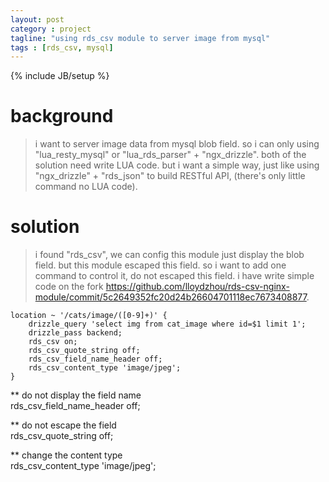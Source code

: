 ```yaml
---
layout: post
category : project
tagline: "using rds_csv module to server image from mysql"
tags : [rds_csv, mysql]
---
```

{% include JB/setup %}

# background
> i want to server image data from mysql blob field.
> so i can only using "lua_resty_mysql" or "lua_rds_parser" + "ngx_drizzle".
> both of the solution need write LUA code.
> but i want a simple way, just like using "ngx_drizzle" + "rds_json" to build RESTful API, (there's only little command no LUA code).

# solution
> i found "rds_csv", we can config this module just display the blob field.
> but this module escaped this field.
> so i want to add one command to control it, do not escaped this field.
> i have write simple code on the fork https://github.com/lloydzhou/rds-csv-nginx-module/commit/5c2649352fc20d24b26604701118ec7673408877.

    location ~ '/cats/image/([0-9]+)' {
        drizzle_query 'select img from cat_image where id=$1 limit 1';
        drizzle_pass backend;
        rds_csv on;
        rds_csv_quote_string off;
        rds_csv_field_name_header off;
        rds_csv_content_type 'image/jpeg';
    }

** do not display the field name  
    rds_csv_field_name_header off;
    
** do not escape the field  
    rds_csv_quote_string off;
    
** change the content type  
    rds_csv_content_type 'image/jpeg';
